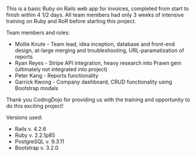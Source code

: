 This is a basic Ruby on Rails web app for invoices, completed from start to finish within 4 1/2 days. All team members had only 3 weeks of intensive training on Ruby and RoR before starting this project. 

Team members and roles:
- Mollie Knute - Team lead, idea inception, database and front-end design, at-large merging and troubleshooting, URL-paramatization of reports
- Ryan Reyes - Stripe API integration, heavy research into Prawn gem (ultimately not integrated into project)
- Peter Kang - Reports functionality
- Garrick Kwong - Company dashboard, CRUD functionality using Bootstrap modals

Thank you CodingDojo for providing us with the training and opportunity to do this exciting project!


Versions used:

- Rails v. 4.2.6
- Ruby v. 2.2.1p85
- PostgreSQL v. 9.3.11
- Bootstrap v. 3.2.0

